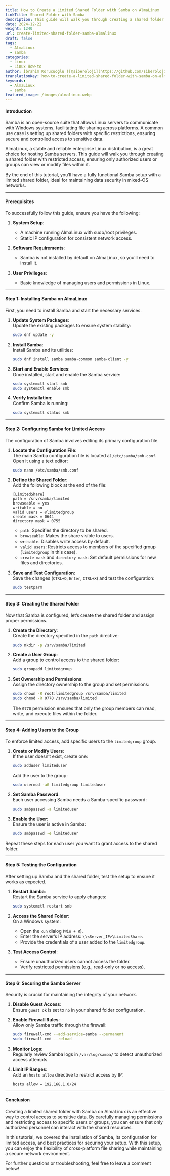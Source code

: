 ```yaml
---
title: How to Create a Limited Shared Folder with Samba on AlmaLinux
linkTitle: Shared Folder with Samba
description: This guide will walk you through creating a shared folder with restricted access, ensuring only authorized users or groups can view or modify files within it.
date: 2024-12-22
weight: 1240
url: create-limited-shared-folder-samba-almalinux
draft: false
tags:
  - AlmaLinux
  - samba
categories:
  - Linux
  - Linux How-to
author: İbrahim Korucuoğlu ([@siberoloji](https://github.com/siberoloji))
translationKey: how-to-create-a-limited-shared-folder-with-samba-on-almalinux
keywords:
  - AlmaLinux
  - samba
featured_image: /images/almalinux.webp
---
```

#### **Introduction**  

Samba is an open-source suite that allows Linux servers to communicate with Windows systems, facilitating file sharing across platforms. A common use case is setting up shared folders with specific restrictions, ensuring secure and controlled access to sensitive data.  

AlmaLinux, a stable and reliable enterprise Linux distribution, is a great choice for hosting Samba servers. This guide will walk you through creating a shared folder with restricted access, ensuring only authorized users or groups can view or modify files within it.  

By the end of this tutorial, you’ll have a fully functional Samba setup with a limited shared folder, ideal for maintaining data security in mixed-OS networks.  

---

#### **Prerequisites**  

To successfully follow this guide, ensure you have the following:  

1. **System Setup**:  
   - A machine running AlmaLinux with sudo/root privileges.  
   - Static IP configuration for consistent network access.  

2. **Software Requirements**:  
   - Samba is not installed by default on AlmaLinux, so you’ll need to install it.  

3. **User Privileges**:  
   - Basic knowledge of managing users and permissions in Linux.  

---

#### **Step 1: Installing Samba on AlmaLinux**  

First, you need to install Samba and start the necessary services.  

1. **Update System Packages**:  
   Update the existing packages to ensure system stability:  

   ```bash
   sudo dnf update -y
   ```  

2. **Install Samba**:  
   Install Samba and its utilities:  

   ```bash
   sudo dnf install samba samba-common samba-client -y
   ```  

3. **Start and Enable Services**:  
   Once installed, start and enable the Samba service:  

   ```bash
   sudo systemctl start smb
   sudo systemctl enable smb
   ```  

4. **Verify Installation**:  
   Confirm Samba is running:  

   ```bash
   sudo systemctl status smb
   ```  

---

#### **Step 2: Configuring Samba for Limited Access**  

The configuration of Samba involves editing its primary configuration file.  

1. **Locate the Configuration File**:  
   The main Samba configuration file is located at `/etc/samba/smb.conf`. Open it using a text editor:  

   ```bash
   sudo nano /etc/samba/smb.conf
   ```  

2. **Define the Shared Folder**:  
   Add the following block at the end of the file:  

   ```plaintext
   [LimitedShare]
   path = /srv/samba/limited
   browseable = yes
   writable = no
   valid users = @limitedgroup
   create mask = 0644
   directory mask = 0755
   ```  

   - `path`: Specifies the directory to be shared.  
   - `browseable`: Makes the share visible to users.  
   - `writable`: Disables write access by default.  
   - `valid users`: Restricts access to members of the specified group (`limitedgroup` in this case).  
   - `create mask` and `directory mask`: Set default permissions for new files and directories.  

3. **Save and Test Configuration**:  
   Save the changes (`CTRL+O`, `Enter`, `CTRL+X`) and test the configuration:  

   ```bash
   sudo testparm
   ```  

---

#### **Step 3: Creating the Shared Folder**  

Now that Samba is configured, let’s create the shared folder and assign proper permissions.  

1. **Create the Directory**:  
   Create the directory specified in the `path` directive:  

   ```bash
   sudo mkdir -p /srv/samba/limited
   ```  

2. **Create a User Group**:  
   Add a group to control access to the shared folder:  

   ```bash
   sudo groupadd limitedgroup
   ```  

3. **Set Ownership and Permissions**:  
   Assign the directory ownership to the group and set permissions:  

   ```bash
   sudo chown -R root:limitedgroup /srv/samba/limited
   sudo chmod -R 0770 /srv/samba/limited
   ```  

   The `0770` permission ensures that only the group members can read, write, and execute files within the folder.  

---

#### **Step 4: Adding Users to the Group**  

To enforce limited access, add specific users to the `limitedgroup` group.  

1. **Create or Modify Users**:  
   If the user doesn’t exist, create one:  

   ```bash
   sudo adduser limiteduser
   ```  

   Add the user to the group:  

   ```bash
   sudo usermod -aG limitedgroup limiteduser
   ```  

2. **Set Samba Password**:  
   Each user accessing Samba needs a Samba-specific password:  

   ```bash
   sudo smbpasswd -a limiteduser
   ```  

3. **Enable the User**:  
   Ensure the user is active in Samba:  

   ```bash
   sudo smbpasswd -e limiteduser
   ```  

Repeat these steps for each user you want to grant access to the shared folder.  

---

#### **Step 5: Testing the Configuration**  

After setting up Samba and the shared folder, test the setup to ensure it works as expected.  

1. **Restart Samba**:  
   Restart the Samba service to apply changes:  

   ```bash
   sudo systemctl restart smb
   ```  

2. **Access the Shared Folder**:  
   On a Windows system:  
   - Open the `Run` dialog (`Win + R`).  
   - Enter the server’s IP address: `\\<Server_IP>\LimitedShare`.  
   - Provide the credentials of a user added to the `limitedgroup`.  

3. **Test Access Control**:  
   - Ensure unauthorized users cannot access the folder.  
   - Verify restricted permissions (e.g., read-only or no access).  

---

#### **Step 6: Securing the Samba Server**  

Security is crucial for maintaining the integrity of your network.  

1. **Disable Guest Access**:  
   Ensure `guest ok` is set to `no` in your shared folder configuration.  

2. **Enable Firewall Rules**:  
   Allow only Samba traffic through the firewall:  

   ```bash
   sudo firewall-cmd --add-service=samba --permanent
   sudo firewall-cmd --reload
   ```  

3. **Monitor Logs**:  
   Regularly review Samba logs in `/var/log/samba/` to detect unauthorized access attempts.  

4. **Limit IP Ranges**:  
   Add an `hosts allow` directive to restrict access by IP:  

   ```plaintext
   hosts allow = 192.168.1.0/24
   ```  

---

#### **Conclusion**  

Creating a limited shared folder with Samba on AlmaLinux is an effective way to control access to sensitive data. By carefully managing permissions and restricting access to specific users or groups, you can ensure that only authorized personnel can interact with the shared resources.  

In this tutorial, we covered the installation of Samba, its configuration for limited access, and best practices for securing your setup. With this setup, you can enjoy the flexibility of cross-platform file sharing while maintaining a secure network environment.  

For further questions or troubleshooting, feel free to leave a comment below!  
